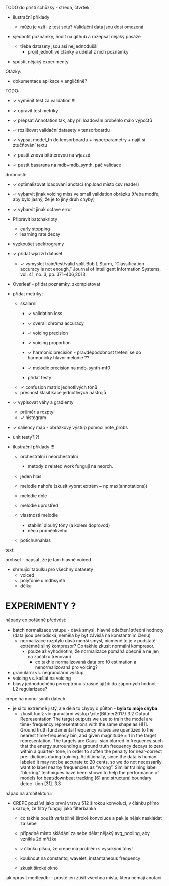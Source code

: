 
TODO do přiští schůzky - středa, čtvrtek
- ilustrační příklady
	- můžu je vzít i z test setu? Validační data jsou dost omezená

- sjednotit poznámky, hodit na github a rozepsat nějaký pasáže
	- třeba datasety jsou asi nejjednodušší
		- projít jednotlivé články a udělat z nich poznámky
- spustit nějaký experimenty


Otázky:
- dokumentace aplikace v angličtině?

TODO:
- ✓ vyměnit test za validation !!!
- ✓ opravit test metriky
- ✓ přepsat Annotation tak, aby při loadování proběhlo málo výpočtů
- ✓ rozlišovat validační datasety v tensorboardu
- ✓ vypsat model_fn do tensorboardu + hyperparametry + najít si ztučňování textu

- ✓ pustit znova bittnerovou na wjazzd
- ✓ pustit basarana na mdb+mdb_synth, páč validace

drobnosti:
- ✓ optimalizovat loadování anotací (np.load místo csv reader)
- ✓ vybarvit jinak voicing miss ve small validation obrázku (třeba modře, aby bylo jasný, že je to jiný druh chyby)
- ✓ vybarvit jinak octave error

- Připravit batchskripty
	- early stopping
	- learning rate decay
- vyzkoušet spektrogramy
- ✓ přidat wjazzd dataset
	- ✓ vymyslet train/test/valid split
		Bob L Sturm, “Classification accuracy is not enough,” Journal of Intelligent Information Systems, vol. 41, no. 3, pp. 371–406,2013.
- Overleaf - přidat poznámky, zkompletovat
- přidat metriky:
	- skalární
		- ✓ validation loss
		- ✓ overall chroma accuracy
		- ✓ voicing precision
		- ✓ voicing proportion
		- ✓ harmonic precision - pravděpodobnost trefení se do harmonický hlavní melodie ??
		- ✓ melodic precision na mdb-synth-mf0
		
		- přidat testy
	- ✓ confusion matrix jednotlivých tónů
	- přesnost klasifikace jednotlivých nástrojů

- ✓ vypisovat váhy a gradienty
	- průměr a rozptyl
	- ✓ histogram

- ✓ saliency map - obrázkový výstup pomocí note_probs

- unit testy?!?!

- ilustrační příklady !!!
	- orchestrální i neorchestrální
		- metody z related work fungují na neorch.
	- jeden hlas
	- melodie nahoře (zkusit vybrat extrém ~ np.max(annotations))
	- melodie dole
	- melodie uprostřed

	- vlastnosti melodie
		- stabilní dlouhý tóny (a kolem doprovod)
		- něco proměnlivého
	- potichu/nahlas

text:

orchset - napsat, že je tam hlavně voiced 
- shrnující tabulku pro všechny datasety
    - voiced
    - polyfonie u mdbsynth
    - délka



# EXPERIMENTY ?

nápady co pořádně předvést:
- batch normalizace vstupu - dává smysl, hlavně odečtení střední hodnoty (data jsou periodická, neměla by být závislá na konstantním členu)
	- normalizace rozptylu dává menší smysl, nicméně to je v podstatě extrémně silný kompresor? Co takhle zkusit normální kompresor.
		- pouze až vyhodnotim, že normalizace pomáhá obecně a ne jen na začátku trénování
			- co takhle normalizovaná data pro f0 estimation a nenormalizovaná pro voicing?
- granulární vs. negranulární výstup
- voicing vs. kašlat na voicing
- biasy jednoduchého perceptronu strašně ujíždí do záporných hodnot - L2 regularizace?

crepe na mono-synth datech
- je si to extrémně jistý, ale dělá to chyby o půltón - **byla to moje chyba**
	- zkusit tudíž víc granulární výstup
		\cite{Bittner2017}
		3.2 Output Representation
		The target outputs we use to train the model are time- frequency representations with the same shape as H[1]. Ground truth fundamental frequency values are quantized to the nearest time-frequency bin, and given magnitude = 1 in the target representation. The targets are Gaus- sian blurred in frequency such that the energy surrounding a ground truth frequency decays to zero within a quarter- tone, in order to soften the penalty for near-correct pre- dictions during training. Additionally, since the data is human labeled it may not be accurate to 20 cents, so we do not necessarily want to label nearby frequencies as “wrong”. Similar training label “blurring” techniques have been shown to help the performance of models for beat/downbeat tracking [6] and structural boundary detec- tion [31].
		3.3


nápad na architekturu:
- CREPE používá jako první vrstvu 512 širokou konvoluci, v článku přímo ukazuje, že filtry fungují jako filterbanka
	- co takhle použít variabilně široké konvoluce a pak je nějak naskládat za sebe
	- případně místo skládání za sebe dělat nějaký avg_pooling, aby vznikla 2d mřížka
	- v článku píšou, že crepe má problém s vysokými tóny!
	- kouknout na constantq, wavelet, instantaneous frequency

	- zkusit široké okno

jak opravit medleydb:
	- prostě jen ztišit všechna místa, která nemají anotaci